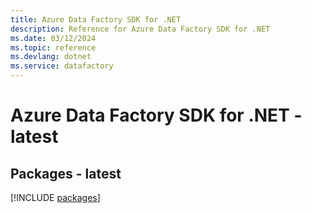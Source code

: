 ```yaml
---
title: Azure Data Factory SDK for .NET
description: Reference for Azure Data Factory SDK for .NET
ms.date: 03/12/2024
ms.topic: reference
ms.devlang: dotnet
ms.service: datafactory
---
```

# Azure Data Factory SDK for .NET - latest
## Packages - latest
[!INCLUDE [packages](data-factory-index.md)]